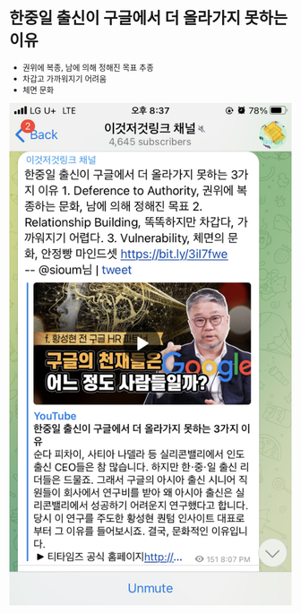 # 한중일 출신이 구글에서 더 올라가지 못하는 이유
* 권위에 복종, 남에 의해 정해진 목표 추종
* 차갑고 가까워지기 어려움
* 체면 문화

![](Assets/CBC8A306-9564-4196-9535-0E42DDC8B5CC.jpg)